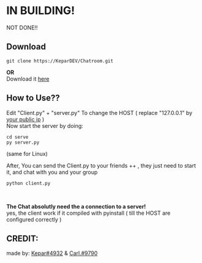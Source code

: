 # IN BUILDING!
NOT DONE!!

## Download
```
git clone https://KeparDEV/Chatroom.git 
```
**OR** <br>
Download it [here](https://github.com/KeparDEV/Chatroom/archive/refs/heads/main.zip)

## How to Use??
Edit "Client.py" + "server.py"
To change the HOST ( replace "127.0.0.1" by [your public ip](http://ip4.me) )
<br>
Now start the server by doing:
```
cd serve
py server.py
```
(same for Linux)


After, You can send the Client.py to your friends ++ , 
they just need to start it, and chat with you and your group
``` 
python client.py
```
<br>

**The Chat absolutly need the a connection to a server!** <br>
yes, the client work if it compiled with pyinstall ( till the HOST are configured correctly )

## CREDIT:
made by: [Kepar#4932](https://github.com/KeparDEV/)
& [Carl.#9790](https://github.com/carlFandino)
